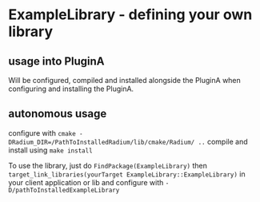# ExampleLibrary -  defining your own library
## usage into PluginA
Will be configured, compiled and installed alongside the PluginA when configuring and installing the PluginA.

## autonomous usage
configure with
`cmake -DRadium_DIR=/PathToInstalledRadium/lib/cmake/Radium/ ..`
compile and install using `make install`

To use the library, just do `FindPackage(ExampleLibrary)` then `target_link_libraries(yourTarget ExampleLibrary::ExampleLibrary)` in your client application or lib and configure with `-D/pathToInstalledExampleLibrary`
